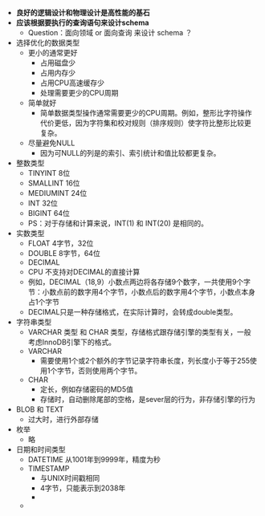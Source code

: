 - **良好的逻辑设计和物理设计是高性能的基石**
- **应该根据要执行的查询语句来设计schema**
	- Question：面向领域 or 面向查询 来设计 schema ？
- 选择优化的数据类型
	- 更小的通常更好
		- 占用磁盘少
		- 占用内存少
		- 占用CPU高速缓存少
		- 处理需要更少的CPU周期
	- 简单就好
		- 简单数据类型操作通常需要更少的CPU周期。例如，整形比字符操作代价更低，因为字符集和校对规则（排序规则）使字符比整形比较更复杂。
	- 尽量避免NULL
		- 因为可NULL的列是的索引、索引统计和值比较都更复杂。
- 整数类型
	- TINYINT 8位
	- SMALLINT 16位
	- MEDIUMINT 24位
	- INT 32位
	- BIGINT 64位
	- PS：对于存储和计算来说，INT(1) 和 INT(20) 是相同的。
- 实数类型
	- FLOAT 4字节，32位
	- DOUBLE 8字节，64位
	- DECIMAL
	- CPU 不支持对DECIMAL的直接计算
	- 例如，DECIMAL（18,9）小数点两边将各存储9个数字，一共使用9个字节：小数点前的数字用4个字节，小数点后的数字用4个字节，小数点本身占1个字节
	- DECIMAL只是一种存储格式，在实际计算时，会转成double类型。
- 字符串类型
	- VARCHAR 类型 和 CHAR 类型，存储格式跟存储引擎的类型有关，一般考虑InnoDB引擎下的格式。
	- VARCHAR
		- 需要使用1个或2个额外的字节记录字符串长度，列长度小于等于255使用1个字节，否则使用两个字节。
	- CHAR
		- 定长，例如存储密码的MD5值
		- 存储时，自动删除尾部的空格，是sever层的行为，非存储引擎的行为
- BLOB 和 TEXT
	- 过大时，进行外部存储
- 枚举
	- 略
- 日期和时间类型
	- DATETIME 从1001年到9999年，精度为秒
	- TIMESTAMP
		- 与UNIX时间戳相同
		- 4字节，只能表示到2038年
		-
	-